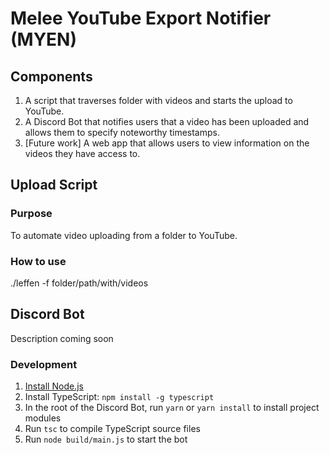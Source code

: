 # Melee YouTube Export Notifier (MYEN)

## Components
1. A script that traverses folder with videos and starts the upload to YouTube.
2. A Discord Bot that notifies users that a video has been uploaded and allows them to specify noteworthy timestamps.
3. [Future work] A web app that allows users to view information on the videos they have access to.

## Upload Script

### Purpose
To automate video uploading from a folder to YouTube.

### How to use
./leffen -f folder/path/with/videos

## Discord Bot

Description coming soon

### Development

1. [Install Node.js](https://nodejs.org/en/download/)
2. Install TypeScript: `npm install -g typescript`
3. In the root of the Discord Bot, run `yarn` or `yarn install` to install project modules
4. Run `tsc` to compile TypeScript source files
5. Run `node build/main.js` to start the bot
